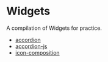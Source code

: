 # Widgets

A compilation of Widgets for practice.

- [accordion](https://github.com/Alan-Fedrizzi/widgets/tree/main/accordion)
- [accordion-js](https://github.com/Alan-Fedrizzi/widgets/tree/main/accordion-js)
- [icon-composition](https://github.com/Alan-Fedrizzi/widgets/tree/main/icon-composition)

